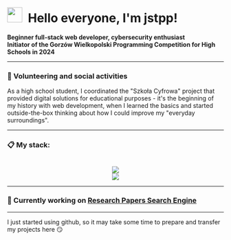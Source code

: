 <h1><img src="https://media2.giphy.com/media/QssGEmpkyEOhBCb7e1/giphy.gif?cid=ecf05e47a0n3gi1bfqntqmob8g9aid1oyj2wr3ds3mg700bl&rid=giphy.gif" width="35" style="user-select: none;">&nbsp;&nbsp;Hello everyone, I'm jstpp!</h1>
<b>Beginner full-stack web developer, cybersecurity enthusiast
<br />Initiator of the Gorzów Wielkopolski Programming Competition for High Schools in 2024</b>

---

### 📂 Volunteering and social activities

As a high school student, I coordinated the "Szkoła Cyfrowa" project that provided digital solutions for educational purposes - it's the beginning of my history with web development, when I learned the basics and started outside-the-box thinking about how I could improve my "everyday surroundings".

---

### 📋 My stack:

<p align="center">
    <br /><img src="https://skillicons.dev/icons?i=php,js,py,cpp,bash,html,css,ubuntu,mint,git" />
    <br /><img src="https://skillicons.dev/icons?i=rabbitmq,postgres,mysql,jquery,azure,cloudflare,pytorch,cmake,docker,wordpress" />
</p>

---

### 🔬 Currently working on [Research Papers Search Engine](https://github.com/WyszukiwarkaPublikacji/arxiv-sanity-lite)

---

I just started using github, so it may take some time to prepare and transfer my projects here 😏
